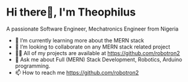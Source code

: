 # Hi there👋, I'm Theophilus
A passionate Software Engineer, Mechatronics Engineer from Nigeria


<!--
**Robotron2/robotron2** is a ✨ _special_ ✨ repository because its `README.md` (this file) appears on your GitHub profile.

Here are some ideas to get you started:

- 🔭 I’m currently working on ...
- 🌱 I’m currently learning more about the MERN stack
- 👯 I’m looking to collaborate on any MERN stack related project
👨‍💻 All of my projects are available at https://github.com/Maximus-2067
- 💬 Ask me about Full Stack Development, Cloud Computing, Web Securities, MERN Stack Development
📫 How to reach me https://maximus-2067.github.io/maximus/
- 😄 Pronouns: ...
- ⚡ Fun fact: ...
-->


- 🌱 I’m currently learning more about the MERN stack
- 👯 I’m looking to collaborate on any MERN stack related project
- 👨‍💻 All of my projects are available at https://github.com/robotron2
- 💬 Ask me about Full (MERN) Stack Development, Robotics, Arduino programming.
- 📫 How to reach me https://github.com/robotron2


